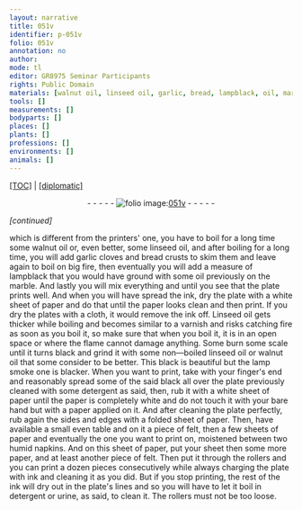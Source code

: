 ```yaml
---
layout: narrative
title: 051v
identifier: p-051v
folio: 051v
annotation: no
author:
mode: tl
editor: GR8975 Seminar Participants
rights: Public Domain
materials: [walnut oil, linseed oil, garlic, bread, lampblack, oil, marble, ink, paper, cloth, Linseed oil, scale, lamp smoke, black, detergent, felt, napkins, urine]
tools: []
measurements: []
bodyparts: []
places: []
plants: []
professions: []
environments: []
animals: []
---
```


<p><a href="{{ site.baseurl }}/translation/">[TOC]</a> | <a href="{{ site.baseurl }}/texts/p-051v_tc/" target="_blank">[diplomatic]</a></p><div class="folio" align="center">- - - - - <a href="http://gallica.bnf.fr/ark:/12148/btv1b10500001g/f108.image" target="_blank"><img src="https://cu-mkp.github.io/2017-workshop-edition/assets/photo-icon.png" alt="folio image: " style="display:inline-block; margin-bottom:-3px;"/>051v</a> - - - - - </div>  
 
*[continued]*
  
which is different from the printers' one, you have to boil for a long time some <span class="m">walnut oil</span> or, even better, some <span class="m">linseed oil</span>, and after boiling for a long time, you will add <span class="m">garlic</span> cloves and <span class="m">bread</span> crusts to skim them and leave again to boil on big fire, then eventually you will add a measure of <span class="m">lampblack</span> that you would have ground with some <span class="m">oil</span> previously on the <span class="m">marble</span>. And lastly you will mix everything and until you see that the plate prints well. And when you will have spread the <span class="m">ink</span>, dry the plate with a white sheet of <span class="m">paper</span> and do that until the <span class="m">paper</span> looks clean and then print. If you dry the plates with a <span class="m">cloth</span>, it would remove the <span class="m">ink</span> off. <span class="m">Linseed oil</span> gets thicker while boiling and becomes similar to a varnish and risks catching fire as soon as you boil it, so make sure that when you boil it, it is in an open space or where the flame cannot damage anything. Some burn some <span class="m">scale</span> until it turns black and grind it with some non—boiled <span class="m">linseed oil</span> or <span class="m">walnut oil</span> that some consider to be better. This black is beautiful but the <span class="m">lamp smoke</span> one is blacker. When you want to print, take with your finger's end and reasonably spread some of the said <span class="m">black</span> all over the plate previously cleaned with some <span class="m">detergent</span> as said, then, rub it with a white sheet of <span class="m">paper</span> until the paper is completely white and do not touch it with your bare hand but with a <span class="m">paper</span> applied on it. And after cleaning the plate perfectly, rub again the sides and edges with a folded sheet of <span class="m">paper</span>. Then, have available a small even table and on it a piece of <span class="m">felt</span>, then a few sheets of <span class="m">paper</span> and eventually the one you want to print on, moistened between two humid <span class="m">napkins</span>. And on this sheet of <span class="m">paper</span>, put your sheet then some more <span class="m">paper</span>, and at least another piece of <span class="m">felt</span>. Then put it through the rollers and you can print a dozen pieces consecutively while always charging the plate with <span class="m">ink</span> and cleaning it as you did. But if you stop printing, the rest of the <span class="m">ink</span> will dry out in the plate's lines and so you will have to let it boil in <span class="m">detergent</span> or <span class="m">urine</span>, as said, to clean it. The rollers must not be too loose.
 
